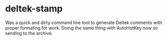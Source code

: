 # deltek-stamp

Was a quick and dirty command line tool to generate Deltek comments with proper formating for  work.
Doing the same thing with AutoHotKey now so sending to the archive.
